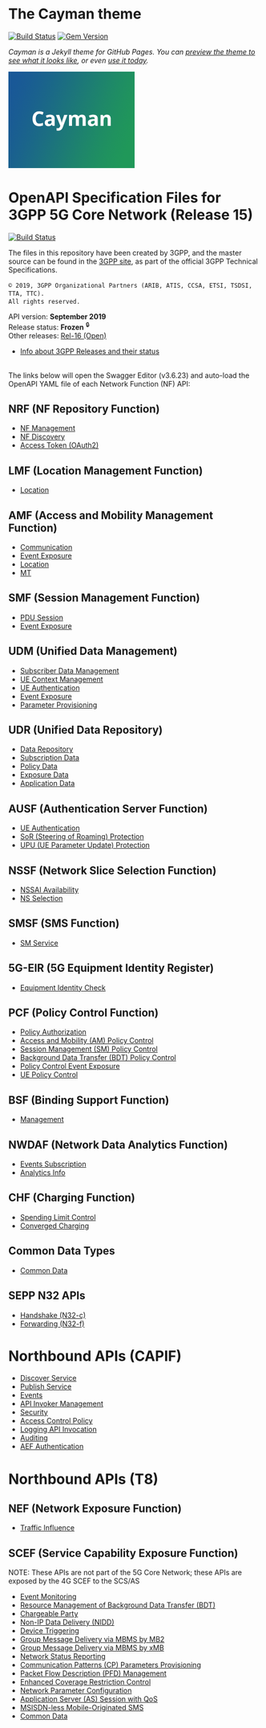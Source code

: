 # The Cayman theme

[![Build Status](https://travis-ci.org/pages-themes/cayman.svg?branch=master)](https://travis-ci.org/pages-themes/cayman) [![Gem Version](https://badge.fury.io/rb/jekyll-theme-cayman.svg)](https://badge.fury.io/rb/jekyll-theme-cayman)

*Cayman is a Jekyll theme for GitHub Pages. You can [preview the theme to see what it looks like](http://pages-themes.github.io/cayman), or even [use it today](#usage).*

![Thumbnail of Cayman](thumbnail.png)

# OpenAPI Specification Files for 3GPP 5G Core Network (Release 15)

[![Build Status](https://travis-ci.org/jdegre/5GC_APIs_RELEASE_15.svg?branch=master)](https://travis-ci.org/jdegre/5GC_APIs_RELEASE_15)

The files in this repository have been created by 3GPP, and the master source can be found in the [3GPP site](http://www.3gpp.org/DynaReport/23-series.htm), as part of the official 3GPP Technical Specifications.
```
© 2019, 3GPP Organizational Partners (ARIB, ATIS, CCSA, ETSI, TSDSI, TTA, TTC).
All rights reserved.
```
API version: **September 2019**<br/>
Release status: **Frozen** <sup>&#x1F512;</sup><br/>
Other releases: [Rel-16 (Open)](https://zakirhussain.github.io/5GC_APIs/)<br/>
- [Info about 3GPP Releases and their status](https://www.3gpp.org/specifications/67-releases)
<br/><br/>


The links below will open the Swagger Editor (v3.6.23) and auto-load the OpenAPI YAML file of each Network Function (NF) API:
<br/>

<!-- APIs -->

## NRF (NF Repository Function)
* [NF Management](https://editor.swagger.io/?url=https://raw.githubusercontent.com/zakirhussain/5GC_APIs_RELEASE_15/master/TS29510_Nnrf_NFManagement.yaml)
* [NF Discovery](https://editor.swagger.io/?url=https://raw.githubusercontent.com/zakirhussain/5GC_APIs_RELEASE_15/master/TS29510_Nnrf_NFDiscovery.yaml)
* [Access Token (OAuth2)](https://editor.swagger.io/?url=https://raw.githubusercontent.com/zakirhussain/5GC_APIs_RELEASE_15/master/TS29510_Nnrf_AccessToken.yaml)

## LMF (Location Management Function)
* [Location](https://editor.swagger.io/?url=https://raw.githubusercontent.com/zakirhussain/5GC_APIs_RELEASE_15/master/TS29572_Nlmf_Location.yaml)

## AMF (Access and Mobility Management Function)
* [Communication](https://editor.swagger.io/?url=https://raw.githubusercontent.com/zakirhussain/5GC_APIs_RELEASE_15/master/TS29518_Namf_Communication.yaml)
* [Event Exposure](https://editor.swagger.io/?url=https://raw.githubusercontent.com/zakirhussain/5GC_APIs_RELEASE_15/master/TS29518_Namf_EventExposure.yaml)
* [Location](https://editor.swagger.io/?url=https://raw.githubusercontent.com/zakirhussain/5GC_APIs_RELEASE_15/master/TS29518_Namf_Location.yaml)
* [MT](https://editor.swagger.io/?url=https://raw.githubusercontent.com/zakirhussain/5GC_APIs_RELEASE_15/master/TS29518_Namf_MT.yaml)

## SMF (Session Management Function)
* [PDU Session](https://editor.swagger.io/?url=https://raw.githubusercontent.com/zakirhussain/5GC_APIs_RELEASE_15/master/TS29502_Nsmf_PDUSession.yaml)
* [Event Exposure](https://editor.swagger.io/?url=https://raw.githubusercontent.com/zakirhussain/5GC_APIs_RELEASE_15/master/TS29508_Nsmf_EventExposure.yaml)

## UDM (Unified Data Management)
* [Subscriber Data Management](https://editor.swagger.io/?url=https://raw.githubusercontent.com/zakirhussain/5GC_APIs_RELEASE_15/master/TS29503_Nudm_SDM.yaml)
* [UE Context Management](https://editor.swagger.io/?url=https://raw.githubusercontent.com/zakirhussain/5GC_APIs_RELEASE_15/master/TS29503_Nudm_UECM.yaml)
* [UE Authentication](https://editor.swagger.io/?url=https://raw.githubusercontent.com/zakirhussain/5GC_APIs_RELEASE_15/master/TS29503_Nudm_UEAU.yaml)
* [Event Exposure](https://editor.swagger.io/?url=https://raw.githubusercontent.com/zakirhussain/5GC_APIs_RELEASE_15/master/TS29503_Nudm_EE.yaml)
* [Parameter Provisioning](https://editor.swagger.io/?url=https://raw.githubusercontent.com/zakirhussain/5GC_APIs_RELEASE_15/master/TS29503_Nudm_PP.yaml)

## UDR (Unified Data Repository)
* [Data Repository](https://editor.swagger.io/?url=https://raw.githubusercontent.com/zakirhussain/5GC_APIs_RELEASE_15/master/TS29504_Nudr_DataRepository.yaml)
* [Subscription Data](https://editor.swagger.io/?url=https://raw.githubusercontent.com/zakirhussain/5GC_APIs_RELEASE_15/master/TS29505_Subscription_Data.yaml)
* [Policy Data](https://editor.swagger.io/?url=https://raw.githubusercontent.com/zakirhussain/5GC_APIs_RELEASE_15/master/TS29519_Policy_Data.yaml)
* [Exposure Data](https://editor.swagger.io/?url=https://raw.githubusercontent.com/zakirhussain/5GC_APIs_RELEASE_15/master/TS29519_Exposure_Data.yaml)
* [Application Data](https://editor.swagger.io/?url=https://raw.githubusercontent.com/zakirhussain/5GC_APIs_RELEASE_15/master/TS29519_Application_Data.yaml)

## AUSF (Authentication Server Function)
* [UE Authentication](https://editor.swagger.io/?url=https://raw.githubusercontent.com/zakirhussain/5GC_APIs_RELEASE_15/master/TS29509_Nausf_UEAuthentication.yaml)
* [SoR (Steering of Roaming) Protection](https://editor.swagger.io/?url=https://raw.githubusercontent.com/zakirhussain/5GC_APIs_RELEASE_15/master/TS29509_Nausf_SoRProtection.yaml)
* [UPU (UE Parameter Update) Protection](https://editor.swagger.io/?url=https://raw.githubusercontent.com/zakirhussain/5GC_APIs_RELEASE_15/master/TS29509_Nausf_UPUProtection.yaml)

## NSSF (Network Slice Selection Function)
* [NSSAI Availability](https://editor.swagger.io/?url=https://raw.githubusercontent.com/zakirhussain/5GC_APIs_RELEASE_15/master/TS29531_Nnssf_NSSAIAvailability.yaml)
* [NS Selection](https://editor.swagger.io/?url=https://raw.githubusercontent.com/zakirhussain/5GC_APIs_RELEASE_15/master/TS29531_Nnssf_NSSelection.yaml)

## SMSF (SMS Function)
* [SM Service](https://editor.swagger.io/?url=https://raw.githubusercontent.com/zakirhussain/5GC_APIs_RELEASE_15/master/TS29540_Nsmsf_SMService.yaml)

## 5G-EIR (5G Equipment Identity Register)
* [Equipment Identity Check](https://editor.swagger.io/?url=https://raw.githubusercontent.com/zakirhussain/5GC_APIs_RELEASE_15/master/TS29511_N5g-eir_EquipmentIdentityCheck.yaml)

## PCF (Policy Control Function)
* [Policy Authorization](https://editor.swagger.io/?url=https://raw.githubusercontent.com/zakirhussain/5GC_APIs_RELEASE_15/master/TS29514_Npcf_PolicyAuthorization.yaml)
* [Access and Mobility (AM) Policy Control](https://editor.swagger.io/?url=https://raw.githubusercontent.com/zakirhussain/5GC_APIs_RELEASE_15/master/TS29507_Npcf_AMPolicyControl.yaml)
* [Session Management (SM) Policy Control](https://editor.swagger.io/?url=https://raw.githubusercontent.com/zakirhussain/5GC_APIs_RELEASE_15/master/TS29512_Npcf_SMPolicyControl.yaml)
* [Background Data Transfer (BDT) Policy Control](https://editor.swagger.io/?url=https://raw.githubusercontent.com/zakirhussain/5GC_APIs_RELEASE_15/master/TS29554_Npcf_BDTPolicyControl.yaml)
* [Policy Control Event Exposure](https://editor.swagger.io/?url=https://raw.githubusercontent.com/zakirhussain/5GC_APIs_RELEASE_15/master/TS29523_Npcf_EventExposure.yaml)
* [UE Policy Control](https://editor.swagger.io/?url=https://raw.githubusercontent.com/zakirhussain/5GC_APIs_RELEASE_15/master/TS29525_Npcf_UEPolicyControl.yaml)

## BSF (Binding Support Function)
* [Management](https://editor.swagger.io/?url=https://raw.githubusercontent.com/zakirhussain/5GC_APIs_RELEASE_15/master/TS29521_Nbsf_Management.yaml)

## NWDAF (Network Data Analytics Function)
* [Events Subscription](https://editor.swagger.io/?url=https://raw.githubusercontent.com/zakirhussain/5GC_APIs_RELEASE_15/master/TS29520_Nnwdaf_EventsSubscription.yaml)
* [Analytics Info](https://editor.swagger.io/?url=https://raw.githubusercontent.com/zakirhussain/5GC_APIs_RELEASE_15/master/TS29520_Nnwdaf_AnalyticsInfo.yaml)

## CHF (Charging Function)
* [Spending Limit Control](https://editor.swagger.io/?url=https://raw.githubusercontent.com/zakirhussain/5GC_APIs_RELEASE_15/master/TS29594_Nchf_SpendingLimitControl.yaml)
* [Converged Charging](https://editor.swagger.io/?url=https://raw.githubusercontent.com/zakirhussain/5GC_APIs_RELEASE_15/master/TS32291_Nchf_ConvergedCharging.yaml)

## Common Data Types
* [Common Data](https://editor.swagger.io/?url=https://raw.githubusercontent.com/zakirhussain/5GC_APIs_RELEASE_15/master/TS29571_CommonData.yaml)

## SEPP N32 APIs
* [Handshake (N32-c)](https://editor.swagger.io/?url=https://raw.githubusercontent.com/zakirhussain/5GC_APIs_RELEASE_15/master/TS29573_N32_Handshake.yaml)
* [Forwarding (N32-f)](https://editor.swagger.io/?url=https://raw.githubusercontent.com/zakirhussain/5GC_APIs_RELEASE_15/master/TS29573_JOSEProtectedMessageForwarding.yaml)

# Northbound APIs (CAPIF)
* [Discover Service](https://editor.swagger.io/?url=https://raw.githubusercontent.com/zakirhussain/5GC_APIs_RELEASE_15/master/TS29222_CAPIF_Discover_Service_API.yaml)
* [Publish Service](https://editor.swagger.io/?url=https://raw.githubusercontent.com/zakirhussain/5GC_APIs_RELEASE_15/master/TS29222_CAPIF_Publish_Service_API.yaml)
* [Events](https://editor.swagger.io/?url=https://raw.githubusercontent.com/zakirhussain/5GC_APIs_RELEASE_15/master/TS29222_CAPIF_Events_API.yaml)
* [API Invoker Management](https://editor.swagger.io/?url=https://raw.githubusercontent.com/zakirhussain/5GC_APIs_RELEASE_15/master/TS29222_CAPIF_API_Invoker_Management_API.yaml)
* [Security](https://editor.swagger.io/?url=https://raw.githubusercontent.com/zakirhussain/5GC_APIs_RELEASE_15/master/TS29222_CAPIF_Security_API.yaml)
* [Access Control Policy](https://editor.swagger.io/?url=https://raw.githubusercontent.com/zakirhussain/5GC_APIs_RELEASE_15/master/TS29222_CAPIF_Access_Control_Policy_API.yaml)
* [Logging API Invocation](https://editor.swagger.io/?url=https://raw.githubusercontent.com/zakirhussain/5GC_APIs_RELEASE_15/master/TS29222_CAPIF_Logging_API_Invocation_API.yaml)
* [Auditing](https://editor.swagger.io/?url=https://raw.githubusercontent.com/zakirhussain/5GC_APIs_RELEASE_15/master/TS29222_CAPIF_Auditing_API.yaml)
* [AEF Authentication](https://editor.swagger.io/?url=https://raw.githubusercontent.com/zakirhussain/5GC_APIs_RELEASE_15/master/TS29222_AEF_Security_API.yaml)

# Northbound APIs (T8)
## NEF (Network Exposure Function)
* [Traffic Influence](https://editor.swagger.io/?url=https://raw.githubusercontent.com/zakirhussain/5GC_APIs_RELEASE_15/master/TS29522_TrafficInfluence.yaml)

## SCEF (Service Capability Exposure Function)
NOTE: These APIs are not part of the 5G Core Network; these APIs are exposed by the 4G SCEF to the SCS/AS
* [Event Monitoring](https://editor.swagger.io/?url=https://raw.githubusercontent.com/zakirhussain/5GC_APIs_RELEASE_15/master/TS29122_MonitoringEvent.yaml)
* [Resource Management of Background Data Transfer (BDT)](https://editor.swagger.io/?url=https://raw.githubusercontent.com/zakirhussain/5GC_APIs_RELEASE_15/master/TS29122_ResourceManagementOfBdt.yaml)
* [Chargeable Party](https://editor.swagger.io/?url=https://raw.githubusercontent.com/zakirhussain/5GC_APIs_RELEASE_15/master/TS29122_ChargeableParty.yaml)
* [Non-IP Data Delivery (NIDD)](https://editor.swagger.io/?url=https://raw.githubusercontent.com/zakirhussain/5GC_APIs_RELEASE_15/master/TS29122_NIDD.yaml)
* [Device Triggering](https://editor.swagger.io/?url=https://raw.githubusercontent.com/zakirhussain/5GC_APIs_RELEASE_15/master/TS29122_DeviceTriggering.yaml)
* [Group Message Delivery via MBMS by MB2](https://editor.swagger.io/?url=https://raw.githubusercontent.com/zakirhussain/5GC_APIs_RELEASE_15/master/TS29122_GMDviaMBMSbyMB2.yaml)
* [Group Message Delivery via MBMS by xMB](https://editor.swagger.io/?url=https://raw.githubusercontent.com/zakirhussain/5GC_APIs_RELEASE_15/master/TS29122_GMDviaMBMSbyxMB.yaml)
* [Network Status Reporting](https://editor.swagger.io/?url=https://raw.githubusercontent.com/zakirhussain/5GC_APIs_RELEASE_15/master/TS29122_ReportingNetworkStatus.yaml)
* [Communication Patterns (CP) Parameters Provisioning](https://editor.swagger.io/?url=https://raw.githubusercontent.com/zakirhussain/5GC_APIs_RELEASE_15/master/TS29122_CpProvisioning.yaml)
* [Packet Flow Description (PFD) Management](https://editor.swagger.io/?url=https://raw.githubusercontent.com/zakirhussain/5GC_APIs_RELEASE_15/master/TS29122_PfdManagement.yaml)
* [Enhanced Coverage Restriction Control](https://editor.swagger.io/?url=https://raw.githubusercontent.com/zakirhussain/5GC_APIs_RELEASE_15/master/TS29122_ECRControl.yaml)
* [Network Parameter Configuration](https://editor.swagger.io/?url=https://raw.githubusercontent.com/zakirhussain/5GC_APIs_RELEASE_15/master/TS29122_NpConfiguration.yaml)
* [Application Server (AS) Session with QoS](https://editor.swagger.io/?url=https://raw.githubusercontent.com/zakirhussain/5GC_APIs_RELEASE_15/master/TS29122_AsSessionWithQoS.yaml)
* [MSISDN-less Mobile-Originated SMS](https://editor.swagger.io/?url=https://raw.githubusercontent.com/zakirhussain/5GC_APIs_RELEASE_15/master/TS29122_MsisdnLessMoSms.yaml)
* [Common Data](https://editor.swagger.io/?url=https://raw.githubusercontent.com/zakirhussain/5GC_APIs_RELEASE_15/master/TS29122_CommonData.yaml)
